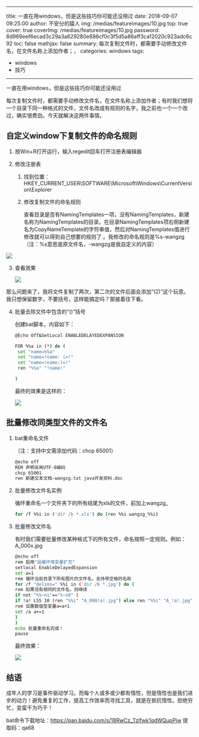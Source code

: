 
---
title: 一直在用windows，但是这些技巧你可能还没用过
date: 2018-09-07 09:25:00
author: 不安分的猿人
img: /medias/featureimages/10.jpg
top: true
cover: true
coverImg: /medias/featureimages/10.jpg
password: 8d969eef6ecad3c29a3a629280e686cf0c3f5d5a86aff3ca12020c923adc6c92
toc: false
mathjax: false
summary: 每次复制文件时，都需要手动修改文件名，在文件名称上添加作者；，
categories: windows
tags:
  - windows
  - 技巧
---

一直在用windows，但是这些技巧你可能还没用过

每次复制文件时，都需要手动修改文件名，在文件名称上添加作者；有时我们想将一个目录下同一种格式的文件，文件名改成有规则的名字，我之前也一个一个改过，确实很费劲。今天就解决这两件事情。

## 自定义window下复制文件的命名规则

1. 按Win+R打开运行，输入regedit回车打开注册表编辑器

2. 修改注册表

   1. 找到位置：HKEY_CURRENT_USER\SOFTWARE\Microsoft\Windows\CurrentVersion\Explorer 

   2. 修改复制文件的命名规则

      查看目录是否有NamingTemplates一项，没有NamingTemplates，新建名称为NamingTemplates的目录。在目录NamingTemplates项右侧新建名为CopyNameTemplate的字符串值，然后对NamingTemplates值进行修改就可以得到自己想要的规则了 。我修改的命名规则是%s-wangzg（注：%s意思是原文件名，-wangzg是我自定义的内容）

![](https://img1.yantuz.cn/upload/2019/06/5d14eb64c804a.png)

3. 查看效果

   ![](https://img1.yantuz.cn/upload/2019/06/5d14eb64cf565.png)

​      那么问题来了，我将文件复制了两次，第二次的文件后面会添加“(2)”这个玩意。我只想保留数字，不要括号，这样能搞定吗？那接着往下看。

4. 批量去除文件中包含的“()”括号

   创建bat脚本，内容如下：

   ```bash
   @Echo Off&SetLocal ENABLEDELAYEDEXPANSION
   
   FOR %%a in (*) do (
   	set "name=%%a"
   	set "name=!name: (=!"
   	set "name=!name:)=!"
   	ren "%%a" "!name!"
   
   )
   ```

   最终的效果是这样的：

   ![](https://img1.yantuz.cn/upload/2019/06/5d14ece88fa83.png)

## 批量修改同类型文件的文件名

1. bat重命名文件

   （注：支持中文需添加代码：chcp 65001）

   ```bash
   @echo off
   REM 声明采用UTF-8编码
   chcp 65001
   ren 新建文本文档-wangzg.txt java开发资料.doc
   ```

2. 批量修改文件名实例

   循环重命名一个文件夹下的所有结尾为xls的文件，前加上wangzg_

   ```bash
   for /f %%i in ('dir /b *.xls') do (ren %%i wangzg_%%i)
   ```

3. 批量修改文件名

   有时我们需要批量修改某种格式下的所有文件，命名按照一定规则。例如：A_000x.jpg

   ```bash
   @echo off 
   rem 启用"延缓环境变量扩充" 
   setlocal EnableDelayedExpansion 
   set a=1 
   rem 循环当前目录下所有图片的文件名，支持带空格的名称 
   for /f "delims=" %%i in ('dir /b *.jpg') do ( 
   rem 如果没有相同的文件名，则继续 
   if not "%%~ni"=="%~n0" ( 
   if !a! LSS 10 (ren "%%i" "A_000!a!.jpg") else ren "%%i" "A_!a!.jpg" 
   rem 设置数值型变量a=a+1 
   set /a a+=1 
   ) 
   ) 
   echo 批量重命名完成！ 
   pause
   ```

   最终效果：

   ![](https://img1.yantuz.cn/upload/2019/06/5d14f26f55606.png)

## 结语

成年人的学习是事件驱动学习。而每个人或多或少都有惰性，但是惰性也是我们进步的动力！避免重复的工作，提高工作效率而寻找工具，就是在抵抗惰性。拒绝穷忙，变蛮干为巧干！

bat命令下载地址：https://pan.baidu.com/s/18RwCz_Tzlfwk1qdWQupPiw 
提取码：qa68 